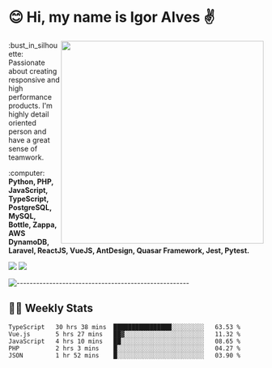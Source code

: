 # :blush: Hi, my name is Igor Alves :v:

<img src="https://github-readme-stats.vercel.app/api?username=iguit0&show_icons=true&count_private=true&theme=onedark" min-width="400px" max-width="400px" width="400px" align="right" />

<p align="left"> 
  :bust_in_silhouette: Passionate about creating responsive and high performance products.
  I'm highly detail oriented person and have a great sense of teamwork.
</p>

<p align="left">
  :computer: <strong>Python, PHP, JavaScript, TypeScript, PostgreSQL, MySQL, Bottle, Zappa, AWS DynamoDB, Laravel, ReactJS, VueJS, AntDesign, Quasar Framework, Jest, Pytest.</strong>
</p>

<p align="left">
  <a href="https://www.linkedin.com/in/igor-lucio-alves" target="_blank" rel="noopener noreferrer" alt="LinkedIn">
  <img src="https://img.shields.io/badge/LinkedIn-0077B5?style=for-the-badge&logo=linkedin&logoColor=white" /></a>

  <a href="https://t.me/iguit0" target="_blank" rel="noopener noreferrer" alt="Telegram">
  <img src="https://img.shields.io/badge/Telegram-2CA5E0?style=for-the-badge&logo=telegram&logoColor=white" /></a>
</p>

![-----------------------------------------------------](https://raw.githubusercontent.com/andreasbm/readme/master/assets/lines/aqua.png)

## :man_technologist: Weekly Stats
<!--START_SECTION:waka-->
```text
TypeScript   30 hrs 38 mins  ████████████████░░░░░░░░░   63.53 % 
Vue.js       5 hrs 27 mins   ██▓░░░░░░░░░░░░░░░░░░░░░░   11.32 % 
JavaScript   4 hrs 10 mins   ██░░░░░░░░░░░░░░░░░░░░░░░   08.65 % 
PHP          2 hrs 3 mins    █░░░░░░░░░░░░░░░░░░░░░░░░   04.27 % 
JSON         1 hr 52 mins    █░░░░░░░░░░░░░░░░░░░░░░░░   03.90 % 
```
<!--END_SECTION:waka-->
